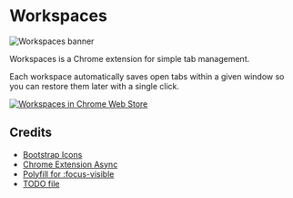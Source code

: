 # Workspaces

![Workspaces banner](https://github.com/vsmejkal/chrome-workspaces/blob/master/media/banner-small.png?raw=true)

Workspaces is a Chrome extension for simple tab management.

Each workspace automatically saves open tabs within a given window so you can restore them later with a single click.

[![Workspaces in Chrome Web Store](https://github.com/vsmejkal/chrome-workspaces/blob/master/media/chrome-webstore-badge.png?raw=true)](https://chrome.google.com/webstore/detail/workspaces/hpljjefgmnkloakbfckghmlapghabgfa)

## Credits
  - [Bootstrap Icons](https://github.com/twbs/icons)
  - [Chrome Extension Async](https://github.com/KeithHenry/chromeExtensionAsync)
  - [Polyfill for :focus-visible](https://github.com/WICG/focus-visible)
  - [TODO file](https://blog.frantic.im/all/todo-file-for-personal-projects/)
